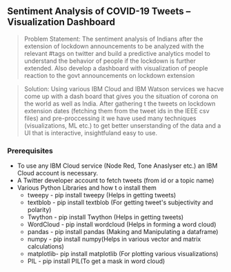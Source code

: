 ## Sentiment Analysis of COVID-19 Tweets – Visualization Dashboard


> Problem Statement: The sentiment analysis of Indians after the extension of lockdown announcements to be analyzed with the relevant #tags on twitter and build a predictive
analytics model to understand the behavior of people if the lockdown is further extended. Also develop a dashboard with visualization of people reaction to the govt announcements 
on lockdown extension

> Solution: Using various IBM Cloud and IBM Watson services we hacve come up with a dash board that gives you the situation of corona on the world as well as India. After gathering t
the tweets on lockdown extension dates (fetching them from the tweet ids in the IEEE csv files) and pre-proccessing it we have used many techniques (visualizations, ML etc.) to get
better unserstanding of the data and a UI that is interactive, insightfuland easy to use.

### Prerequisites
* To use any IBM Cloud service (Node Red, Tone Anaslyser etc.) an IBM Cloud account is necessary.
* A Twitter developer account to fetch tweets (from id or a topic name)
* Various Python Libraries and how t o install them
  * tweepy - pip install tweepy (Helps in getting tweets)
  * textblob - pip install textblob (For getting tweet's subjectivity and polarity)
  * Twython -  pip install Twython (Helps in getting tweets) 
  * WordCloud - pip install wordcloud  (Helps in forming a word cloud)
  * pandas - pip install pandas (Making and Manipulating a dataframe)
  * numpy - pip install numpy(Helps in various vector and matrix calculations)
  * matplotlib- pip install matplotlib (For plotting various visualizations)
  * PIL - pip install PIL(To get a mask in word cloud)
